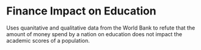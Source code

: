 # Finance Impact on Education
Uses quanitative and qualitative data from the World Bank to refute that the amount of money spend by a nation on education does not impact the academic scores of a population.
